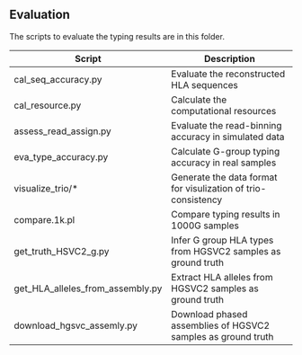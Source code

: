 ## Evaluation
The scripts to evaluate the typing results are in this folder.

| Script | Description |
| --- | --- |
|cal_seq_accuracy.py | Evaluate the reconstructed HLA sequences |
|cal_resource.py | Calculate the computational resources  |
|assess_read_assign.py| Evaluate the read-binning accuracy in simulated data |
|eva_type_accuracy.py| Calculate G-group typing accuracy in real samples |
|visualize_trio/*| Generate the data format for visulization of trio-consistency |
|compare.1k.pl |Compare typing results in 1000G samples|
|get_truth_HSVC2_g.py| Infer G group HLA types from HGSVC2 samples as ground truth|
|get_HLA_alleles_from_assembly.py| Extract HLA alleles from HGSVC2 samples as ground truth|
|download_hgsvc_assemly.py| Download phased assemblies of HGSVC2 samples as ground truth |
